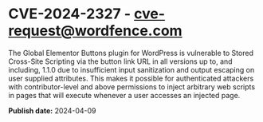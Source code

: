 # CVE-2024-2327 - cve-request@wordfence.com

The Global Elementor Buttons plugin for WordPress is vulnerable to Stored Cross-Site Scripting via the button link URL in all versions up to, and including, 1.1.0 due to insufficient input sanitization and output escaping on user supplied attributes. This makes it possible for authenticated attackers with contributor-level and above permissions to inject arbitrary web scripts in pages that will execute whenever a user accesses an injected page.

**Publish date:** 2024-04-09
